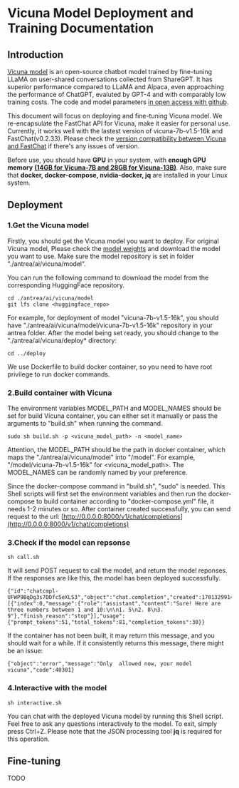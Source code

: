 # Vicuna Model Deployment and Training Documentation
## Introduction

[Vicuna model](https://lmsys.org/blog/2023-03-30-vicuna/) is an open-source chatbot model trained by fine-tuning LLaMA on user-shared conversations collected from ShareGPT. It has superior performance compared to LLaMA and Alpaca, even approaching the performance of ChatGPT, evaluted by GPT-4 and with comparably low training costs. The code and model parameters [in open access with github](https://github.com/lm-sys/FastChat).

This document will focus on deploying and fine-tuning Vicuna model. We re-encapsulate the FastChat API for Vicuna, make it easier for personal use. Currently, it works well with the lastest version of vicuna-7b-v1.5-16k and FastChat(v0.2.33). Please check the [version compatibility between Vicuna and FastChat](https://github.com/lm-sys/FastChat/blob/main/docs/vicuna_weights_version.md) if there's any issues of version.

Before use, you should have **GPU** in your system, with **enough GPU memory** [**(14GB for Vicuna-7B and 28GB for Vicuna-13B)**](https://github.com/lm-sys/FastChat#single-gpu). Also, make sure that **docker, docker-compose, nvidia-docker, jq** are installed in your Linux system.

## Deployment

### 1.Get the Vicuna model
Firstly, you should get the Vicuna model you want to deploy. For original Vicuna model, Please check the [model weights](https://github.com/lm-sys/FastChat#model-weights) and download the model you want to use. Make sure the model repository is set in folder "./antrea/ai/vicuna/model".

You can run the following command to download the model from the corresponding HuggingFace repository.
```plain
cd ./antrea/ai/vicuna/model
git lfs clone <huggingface_repo>
```
For example, for deployment of model "vicuna-7b-v1.5-16k", you should have "./antrea/ai/vicuna/model/vicuna-7b-v1.5-16k" repository in your antrea folder. After the model being set ready, you should change to the "./antrea/ai/vicuna/deploy* directory:
```plain
cd ../deploy
```
We use Dockerfile to build docker container, so you need to have root privilege to run docker commands.
### 2.Build container with Vicuna

The environment variables MODEL_PATH and MODEL_NAMES should be set for build Vicuna container, you can either set it manually or pass the arguments to "build.sh" when running the command. 
```plain
sudo sh build.sh -p <vicuna_model_path> -n <model_name>
```
Attention, the MODEL_PATH should be the path in docker container, which maps the "./antrea/ai/vicuna/model" into "/model". For example, "/model/vicuna-7b-v1.5-16k" for <vicuna_model_path>. The MODEL_NAMES can be randomly named by your preference.

Since the docker-compose command in "build.sh", "sudo" is needed. This Shell scripts will first set the environment variables and then run the docker-compose to build container according to "docker-compose.yml" file, it needs 1-2 minutes or so. After container created successfully, you can send request to the url: [http://0.0.0.0:8000/v1/chat/completions](http://0.0.0.0:8000/v1/chat/completions)
### 3.Check if the model can repsonse

```plain
sh call.sh
```
It will send POST request to call the model, and return the model reponses. If the responses are like this, the model has been deployed successfully. 
```plain
{"id":"chatcmpl-UFWP9BqDg3s7DDfc5eXLS3","object":"chat.completion","created":1701329914,"model":"vicuna","choices":[{"index":0,"message":{"role":"assistant","content":"Sure! Here are three numbers between 1 and 10:\n\n1. 5\n2. 8\n3. 9"},"finish_reason":"stop"}],"usage":{"prompt_tokens":51,"total_tokens":81,"completion_tokens":30}} 
```
If the container has not been built, it may return this message, and you should wait for a while. If it consistently returns this message, there might be an issue:
```plain
{"object":"error","message":"Only  allowed now, your model vicuna","code":40301} 
```
### 4.Interactive with the model

```plain
sh interactive.sh
```
You can chat with the deployed Vicuna model by running this Shell script. Feel free to ask any questions interactively to the model. To exit, simply press Ctrl+Z. Please note that the JSON processing tool **jq** is required for this operation.
## Fine-tuning

TODO

